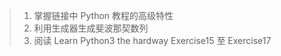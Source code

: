 >1. 掌握链接中 Python 教程的高级特性
>2. 利用生成器生成斐波那契数列
>3. 阅读 Learn Python3 the hardway  Exercise15 至 Exercise17